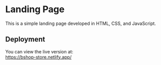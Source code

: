 # Landing Page

This is a simple landing page developed in HTML, CSS, and JavaScript.


## Deployment

You can view the live version at:  
https://bshop-store.netlify.app/
